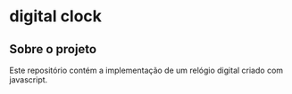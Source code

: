 # digital clock

## Sobre o projeto

Este repositório contém a implementação de um relógio digital criado com javascript. 
